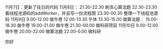11月7日：更新了往日的代码
11月8日：
    21.30-22.30 刷贪心算法题
    22.30-23.30 看线程池源码的addWorker，并且写一份流程图
    23.30-00.30 整理一下线程池源码
11月9日
    9.00-12.00 做牛卷
    12.00-13.30 午休
    13.30-15.00 做算法题：
    15.00-18.30 做牛卷
    19.00-21.00 做牛卷
    21.30-00.00 做科研项目
11月10日
    9.00-12.00 做牛卷
    20.00-22.00 做算法题
    22.00-0.00 做科研

你好


